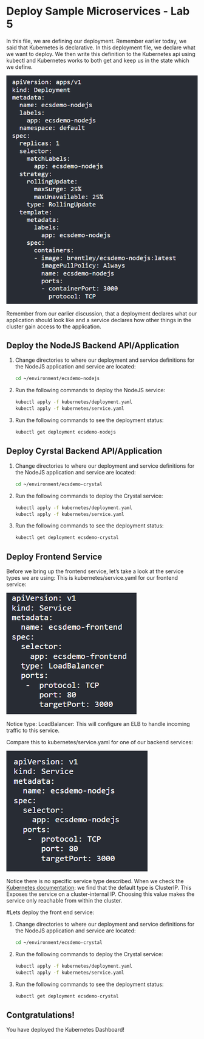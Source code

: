 # Deploy Sample Microservices - Lab 5

In this file, we are defining our deployment. Remember earlier today, we said that Kubernetes is declarative. In this deployment file, we declare what we want to deploy. We then write this definition to the Kubernetes api using kubectl and Kubernetes works to both get and keep us in the state which we define. 

![role-1](./images/role-1.png)

Remember from our earlier discussion, that a deployment declares what our application should look like and a service declares how other things in the cluster gain access to the application.

## Deploy the NodeJS Backend API/Application

1. Change directories to where our deployment and service definitions for the NodeJS application and service are located:

    ```bash
    cd ~/environment/ecsdemo-nodejs
    ```
2. Run the following commands to deploy the NodeJS service:

    ```bash
    kubectl apply -f kubernetes/deployment.yaml
    kubectl apply -f kubernetes/service.yaml
    ```
3. Run the following commands to see the deployment status:

    ```bash
    kubectl get deployment ecsdemo-nodejs
    ```
## Deploy Cyrstal Backend API/Application

1. Change directories to where our deployment and service definitions for the NodeJS application and service are located:

    ```bash
    cd ~/environment/ecsdemo-crystal
    ```

2. Run the following commands to deploy the Crystal service:

    ```bash
    kubectl apply -f kubernetes/deployment.yaml
    kubectl apply -f kubernetes/service.yaml
    ```
3. Run the following commands to see the deployment status:

    ```bash
    kubectl get deployment ecsdemo-crystal
    ```
## Deploy Frontend Service

Before we bring up the frontend service, let’s take a look at the service types we are using: This is kubernetes/service.yaml for our frontend service:

![role-2](./images/role-2.png)

Notice type: LoadBalancer: This will configure an ELB to handle incoming traffic to this service.

Compare this to kubernetes/service.yaml for one of our backend services:

![role-3](./images/role-3.png)

Notice there is no specific service type described. When we check the [Kubernetes documentation](https://kubernetes.io/docs/concepts/services-networking/service/#publishing-services-service-types
): we find that the default type is ClusterIP. This Exposes the service on a cluster-internal IP. Choosing this value makes the service only reachable from within the cluster.

#Lets deploy the front end service:

1. Change directories to where our deployment and service definitions for the NodeJS application and service are located:

    ```bash
    cd ~/environment/ecsdemo-crystal
    ```

2. Run the following commands to deploy the Crystal service:

    ```bash
    kubectl apply -f kubernetes/deployment.yaml
    kubectl apply -f kubernetes/service.yaml
    ```
3. Run the following commands to see the deployment status:

    ```bash
    kubectl get deployment ecsdemo-crystal
    ```
## Contgratulations!
   You have deployed the Kubernetes Dashboard! 
